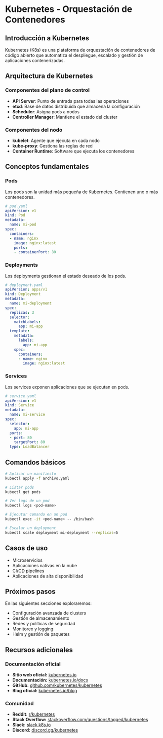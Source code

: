 # Kubernetes - Orquestación de Contenedores

## Introducción a Kubernetes

Kubernetes (K8s) es una plataforma de orquestación de contenedores de código abierto que automatiza el despliegue, escalado y gestión de aplicaciones contenerizadas.

## Arquitectura de Kubernetes

### Componentes del plano de control
- **API Server**: Punto de entrada para todas las operaciones
- **etcd**: Base de datos distribuida que almacena la configuración
- **Scheduler**: Asigna pods a nodos
- **Controller Manager**: Mantiene el estado del cluster

### Componentes del nodo
- **kubelet**: Agente que ejecuta en cada nodo
- **kube-proxy**: Gestiona las reglas de red
- **Container Runtime**: Software que ejecuta los contenedores

## Conceptos fundamentales

### Pods
Los pods son la unidad más pequeña de Kubernetes. Contienen uno o más contenedores.

```yaml
# pod.yaml
apiVersion: v1
kind: Pod
metadata:
  name: mi-pod
spec:
  containers:
  - name: nginx
    image: nginx:latest
    ports:
    - containerPort: 80
```

### Deployments
Los deployments gestionan el estado deseado de los pods.

```yaml
# deployment.yaml
apiVersion: apps/v1
kind: Deployment
metadata:
  name: mi-deployment
spec:
  replicas: 3
  selector:
    matchLabels:
      app: mi-app
  template:
    metadata:
      labels:
        app: mi-app
    spec:
      containers:
      - name: nginx
        image: nginx:latest
```

### Services
Los services exponen aplicaciones que se ejecutan en pods.

```yaml
# service.yaml
apiVersion: v1
kind: Service
metadata:
  name: mi-service
spec:
  selector:
    app: mi-app
  ports:
  - port: 80
    targetPort: 80
  type: LoadBalancer
```

## Comandos básicos

```bash
# Aplicar un manifiesto
kubectl apply -f archivo.yaml

# Listar pods
kubectl get pods

# Ver logs de un pod
kubectl logs <pod-name>

# Ejecutar comando en un pod
kubectl exec -it <pod-name> -- /bin/bash

# Escalar un deployment
kubectl scale deployment mi-deployment --replicas=5
```

## Casos de uso

- Microservicios
- Aplicaciones nativas en la nube
- CI/CD pipelines
- Aplicaciones de alta disponibilidad

## Próximos pasos

En las siguientes secciones exploraremos:
- Configuración avanzada de clusters
- Gestión de almacenamiento
- Redes y políticas de seguridad
- Monitoreo y logging
- Helm y gestión de paquetes

## Recursos adicionales

### Documentación oficial
- **Sitio web oficial:** [kubernetes.io](https://kubernetes.io/)
- **Documentación:** [kubernetes.io/docs](https://kubernetes.io/docs/)
- **GitHub:** [github.com/kubernetes/kubernetes](https://github.com/kubernetes/kubernetes)
- **Blog oficial:** [kubernetes.io/blog](https://kubernetes.io/blog/)

### Comunidad
- **Reddit:** [r/kubernetes](https://www.reddit.com/r/kubernetes/)
- **Stack Overflow:** [stackoverflow.com/questions/tagged/kubernetes](https://stackoverflow.com/questions/tagged/kubernetes)
- **Slack:** [slack.k8s.io](https://slack.k8s.io/)
- **Discord:** [discord.gg/kubernetes](https://discord.gg/kubernetes)

